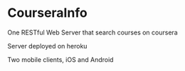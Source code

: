 # CourseraInfo

One RESTful Web Server that search courses on coursera


Server deployed on heroku


Two mobile clients, iOS and Android

